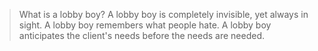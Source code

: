 > What is a lobby boy? A lobby boy is completely invisible, yet always in sight.
> A lobby boy remembers what people hate. A lobby boy anticipates the client's
> needs before the needs are needed.
